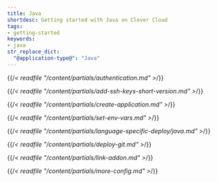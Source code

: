 ```yaml
---
title: Java
shortdesc: Getting started with Java on Clever Cloud
tags:
- getting-started
keywords:
- java
str_replace_dict:
  "@application-type@": "Java"
---
```


{{/*< readfile "/content/partials/authentication.md" >*/}}

{{/*< readfile "/content/partials/add-ssh-keys-short-version.md" >*/}}

{{/*< readfile "/content/partials/create-application.md" >*/}}

{{/*< readfile "/content/partials/set-env-vars.md" >*/}}

{{/*< readfile "/content/partials/language-specific-deploy/java.md" >*/}}

{{/*< readfile "/content/partials/deploy-git.md" >*/}}

{{/*< readfile "/content/partials/link-addon.md" >*/}}

{{/*< readfile "/content/partials/more-config.md" >*/}}